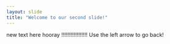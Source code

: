 ```yaml
---
layout: slide
title: "Welcome to our second slide!"
---
```

new text here hooray !!!!!!!!!!!!!!!!!
Use the left arrow to go back!
